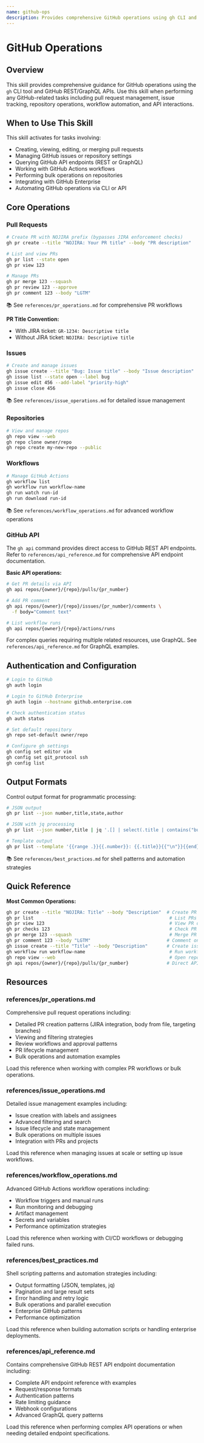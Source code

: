 ```yaml
---
name: github-ops
description: Provides comprehensive GitHub operations using gh CLI and GitHub API. Activates when working with pull requests, issues, repositories, workflows, or GitHub API operations including creating/viewing/merging PRs, managing issues, querying API endpoints, and handling GitHub workflows in enterprise or public GitHub environments.
---
```


# GitHub Operations

## Overview

This skill provides comprehensive guidance for GitHub operations using the `gh` CLI tool and GitHub REST/GraphQL APIs. Use this skill when performing any GitHub-related tasks including pull request management, issue tracking, repository operations, workflow automation, and API interactions.

## When to Use This Skill

This skill activates for tasks involving:
- Creating, viewing, editing, or merging pull requests
- Managing GitHub issues or repository settings
- Querying GitHub API endpoints (REST or GraphQL)
- Working with GitHub Actions workflows
- Performing bulk operations on repositories
- Integrating with GitHub Enterprise
- Automating GitHub operations via CLI or API

## Core Operations

### Pull Requests

```bash
# Create PR with NOJIRA prefix (bypasses JIRA enforcement checks)
gh pr create --title "NOJIRA: Your PR title" --body "PR description"

# List and view PRs
gh pr list --state open
gh pr view 123

# Manage PRs
gh pr merge 123 --squash
gh pr review 123 --approve
gh pr comment 123 --body "LGTM"
```

📚 See `references/pr_operations.md` for comprehensive PR workflows

**PR Title Convention:**
- With JIRA ticket: `GR-1234: Descriptive title`
- Without JIRA ticket: `NOJIRA: Descriptive title`

### Issues

```bash
# Create and manage issues
gh issue create --title "Bug: Issue title" --body "Issue description"
gh issue list --state open --label bug
gh issue edit 456 --add-label "priority-high"
gh issue close 456
```

📚 See `references/issue_operations.md` for detailed issue management

### Repositories

```bash
# View and manage repos
gh repo view --web
gh repo clone owner/repo
gh repo create my-new-repo --public
```

### Workflows

```bash
# Manage GitHub Actions
gh workflow list
gh workflow run workflow-name
gh run watch run-id
gh run download run-id
```

📚 See `references/workflow_operations.md` for advanced workflow operations

### GitHub API

The `gh api` command provides direct access to GitHub REST API endpoints. Refer to `references/api_reference.md` for comprehensive API endpoint documentation.

**Basic API operations:**
```bash
# Get PR details via API
gh api repos/{owner}/{repo}/pulls/{pr_number}

# Add PR comment
gh api repos/{owner}/{repo}/issues/{pr_number}/comments \
  -f body="Comment text"

# List workflow runs
gh api repos/{owner}/{repo}/actions/runs
```

For complex queries requiring multiple related resources, use GraphQL. See `references/api_reference.md` for GraphQL examples.

## Authentication and Configuration

```bash
# Login to GitHub
gh auth login

# Login to GitHub Enterprise
gh auth login --hostname github.enterprise.com

# Check authentication status
gh auth status

# Set default repository
gh repo set-default owner/repo

# Configure gh settings
gh config set editor vim
gh config set git_protocol ssh
gh config list
```

## Output Formats

Control output format for programmatic processing:

```bash
# JSON output
gh pr list --json number,title,state,author

# JSON with jq processing
gh pr list --json number,title | jq '.[] | select(.title | contains("bug"))'

# Template output
gh pr list --template '{{range .}}{{.number}}: {{.title}}{{"\n"}}{{end}}'
```

📚 See `references/best_practices.md` for shell patterns and automation strategies

## Quick Reference

**Most Common Operations:**
```bash
gh pr create --title "NOJIRA: Title" --body "Description"  # Create PR
gh pr list                                                  # List PRs
gh pr view 123                                              # View PR details
gh pr checks 123                                            # Check PR status
gh pr merge 123 --squash                                    # Merge PR
gh pr comment 123 --body "LGTM"                            # Comment on PR
gh issue create --title "Title" --body "Description"       # Create issue
gh workflow run workflow-name                               # Run workflow
gh repo view --web                                          # Open repo in browser
gh api repos/{owner}/{repo}/pulls/{pr_number}              # Direct API call
```

## Resources

### references/pr_operations.md

Comprehensive pull request operations including:
- Detailed PR creation patterns (JIRA integration, body from file, targeting branches)
- Viewing and filtering strategies
- Review workflows and approval patterns
- PR lifecycle management
- Bulk operations and automation examples

Load this reference when working with complex PR workflows or bulk operations.

### references/issue_operations.md

Detailed issue management examples including:
- Issue creation with labels and assignees
- Advanced filtering and search
- Issue lifecycle and state management
- Bulk operations on multiple issues
- Integration with PRs and projects

Load this reference when managing issues at scale or setting up issue workflows.

### references/workflow_operations.md

Advanced GitHub Actions workflow operations including:
- Workflow triggers and manual runs
- Run monitoring and debugging
- Artifact management
- Secrets and variables
- Performance optimization strategies

Load this reference when working with CI/CD workflows or debugging failed runs.

### references/best_practices.md

Shell scripting patterns and automation strategies including:
- Output formatting (JSON, templates, jq)
- Pagination and large result sets
- Error handling and retry logic
- Bulk operations and parallel execution
- Enterprise GitHub patterns
- Performance optimization

Load this reference when building automation scripts or handling enterprise deployments.

### references/api_reference.md

Contains comprehensive GitHub REST API endpoint documentation including:
- Complete API endpoint reference with examples
- Request/response formats
- Authentication patterns
- Rate limiting guidance
- Webhook configurations
- Advanced GraphQL query patterns

Load this reference when performing complex API operations or when needing detailed endpoint specifications.
